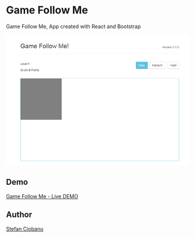 # Game Follow Me

Game Follow Me, App created with React and Bootstrap

![](https://github.com/stefan002377/reactjs-gamefollowme/blob/master/public/gamefollowme.png)

## Demo
[Game Follow Me - Live DEMO](http://www.stefanciobanu.com/reactjs-gamefollowme)

## Author
[Stefan Ciobanu](http://www.stefanciobanu.com)
